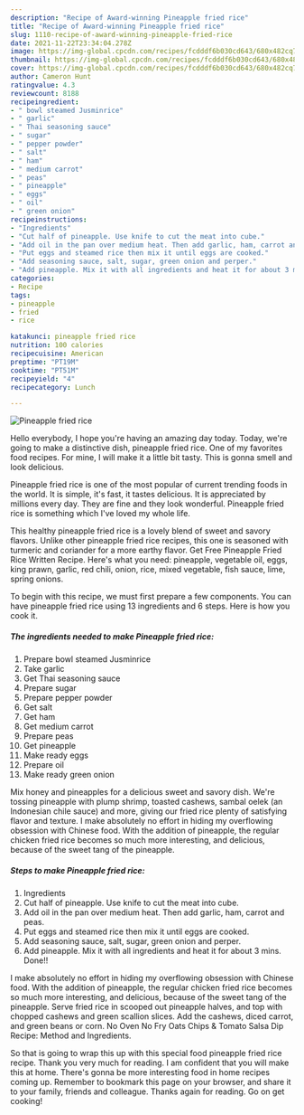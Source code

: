 ```yaml
---
description: "Recipe of Award-winning Pineapple fried rice"
title: "Recipe of Award-winning Pineapple fried rice"
slug: 1110-recipe-of-award-winning-pineapple-fried-rice
date: 2021-11-22T23:34:04.278Z
image: https://img-global.cpcdn.com/recipes/fcdddf6b030cd643/680x482cq70/pineapple-fried-rice-recipe-main-photo.jpg
thumbnail: https://img-global.cpcdn.com/recipes/fcdddf6b030cd643/680x482cq70/pineapple-fried-rice-recipe-main-photo.jpg
cover: https://img-global.cpcdn.com/recipes/fcdddf6b030cd643/680x482cq70/pineapple-fried-rice-recipe-main-photo.jpg
author: Cameron Hunt
ratingvalue: 4.3
reviewcount: 8188
recipeingredient:
- " bowl steamed Jusminrice"
- " garlic"
- " Thai seasoning sauce"
- " sugar"
- " pepper powder"
- " salt"
- " ham"
- " medium carrot"
- " peas"
- " pineapple"
- " eggs"
- " oil"
- " green onion"
recipeinstructions:
- "Ingredients"
- "Cut half of pineapple. Use knife to cut the meat into cube."
- "Add oil in the pan over medium heat. Then add garlic, ham, carrot and peas."
- "Put eggs and steamed rice then mix it until eggs are cooked."
- "Add seasoning sauce, salt, sugar, green onion and perper."
- "Add pineapple. Mix it with all ingredients and heat it for about 3 mins. Done!!"
categories:
- Recipe
tags:
- pineapple
- fried
- rice

katakunci: pineapple fried rice 
nutrition: 100 calories
recipecuisine: American
preptime: "PT19M"
cooktime: "PT51M"
recipeyield: "4"
recipecategory: Lunch

---
```



![Pineapple fried rice](https://img-global.cpcdn.com/recipes/fcdddf6b030cd643/680x482cq70/pineapple-fried-rice-recipe-main-photo.jpg)

Hello everybody, I hope you're having an amazing day today. Today, we're going to make a distinctive dish, pineapple fried rice. One of my favorites food recipes. For mine, I will make it a little bit tasty. This is gonna smell and look delicious.

Pineapple fried rice is one of the most popular of current trending foods in the world. It is simple, it's fast, it tastes delicious. It is appreciated by millions every day. They are fine and they look wonderful. Pineapple fried rice is something which I've loved my whole life.

This healthy pineapple fried rice is a lovely blend of sweet and savory flavors. Unlike other pineapple fried rice recipes, this one is seasoned with turmeric and coriander for a more earthy flavor. Get Free Pineapple Fried Rice Written Recipe. Here&#39;s what you need: pineapple, vegetable oil, eggs, king prawn, garlic, red chili, onion, rice, mixed vegetable, fish sauce, lime, spring onions.


To begin with this recipe, we must first prepare a few components. You can have pineapple fried rice using 13 ingredients and 6 steps. Here is how you cook it.

<!--inarticleads1-->

##### The ingredients needed to make Pineapple fried rice:

1. Prepare  bowl steamed Jusminrice
1. Take  garlic
1. Get  Thai seasoning sauce
1. Prepare  sugar
1. Prepare  pepper powder
1. Get  salt
1. Get  ham
1. Get  medium carrot
1. Prepare  peas
1. Get  pineapple
1. Make ready  eggs
1. Prepare  oil
1. Make ready  green onion


Mix honey and pineapples for a delicious sweet and savory dish. We&#39;re tossing pineapple with plump shrimp, toasted cashews, sambal oelek (an Indonesian chile sauce) and more, giving our fried rice plenty of satisfying flavor and texture. I make absolutely no effort in hiding my overflowing obsession with Chinese food. With the addition of pineapple, the regular chicken fried rice becomes so much more interesting, and delicious, because of the sweet tang of the pineapple. 

<!--inarticleads2-->

##### Steps to make Pineapple fried rice:

1. Ingredients
1. Cut half of pineapple. Use knife to cut the meat into cube.
1. Add oil in the pan over medium heat. Then add garlic, ham, carrot and peas.
1. Put eggs and steamed rice then mix it until eggs are cooked.
1. Add seasoning sauce, salt, sugar, green onion and perper.
1. Add pineapple. Mix it with all ingredients and heat it for about 3 mins. Done!!


I make absolutely no effort in hiding my overflowing obsession with Chinese food. With the addition of pineapple, the regular chicken fried rice becomes so much more interesting, and delicious, because of the sweet tang of the pineapple. Serve fried rice in scooped out pineapple halves, and top with chopped cashews and green scallion slices. Add the cashews, diced carrot, and green beans or corn. No Oven No Fry Oats Chips &amp; Tomato Salsa Dip Recipe: Method and Ingredients. 

So that is going to wrap this up with this special food pineapple fried rice recipe. Thank you very much for reading. I am confident that you will make this at home. There's gonna be more interesting food in home recipes coming up. Remember to bookmark this page on your browser, and share it to your family, friends and colleague. Thanks again for reading. Go on get cooking!
